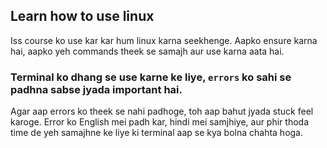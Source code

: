 ## Learn how to use linux

Iss course ko use kar kar hum linux karna seekhenge. Aapko ensure karna hai, aapko yeh commands theek se samajh aur use karna aata hai.

### Terminal ko dhang se use karne ke liye, `errors` ko sahi se padhna sabse jyada important hai.

Agar aap errors ko theek se nahi padhoge, toh aap bahut jyada stuck feel karoge. Error ko English mei padh kar, hindi mei samjhiye, aur phir thoda time de yeh samajhne ke liye ki terminal aap se kya bolna chahta hoga.